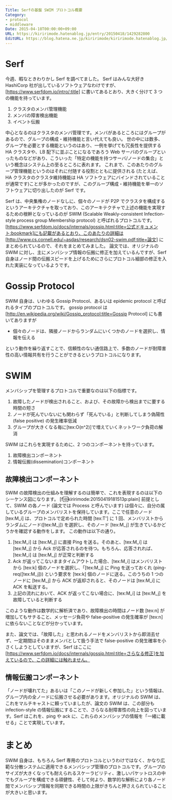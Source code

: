 ```yaml
---
Title: Serfの基盤 SWIM プロトコル概要
Category:
- protocol
- middleware
Date: 2015-04-18T00:00:00+09:00
URL: https://kiririmode.hatenablog.jp/entry/20150418/1429282800
EditURL: https://blog.hatena.ne.jp/kiririmode/kiririmode.hatenablog.jp/atom/entry/8454420450091997631
---
```


# Serf

今週、暇なときわりかし Serf を調べてました。
Serf はみんな大好き HashiCorp 社が出しているソフトウェアなわけですが、[https://www.serfdom.io/intro/:title] に書いてあるとおり、大きく分けて 3 つの機能を持っています。

1. クラスタのメンバ管理機能
2. メンバの障害検出機能
3. イベント伝搬

中心となるのはクラスタのメンバ管理です。メンバがあるところにはグループがあるので、グループの構成・維持機能と言い代えても良い。
世の中には数多、グループを必要とする機能というのはあり、一例を挙げても冗長性を提供する HA クラスタや、LB 配下に並ぶことになるであろう Web サーバのグループといったものなどがあり、こういった「特定の機能を持つサーバ/ノードの集合」という概念はシステム上の至るところに表れます。
これまで、このあたりのグループ管理機能というのはそれに付随する役割とともに提供される (たとえば、HA クラスタのクラスタ維持機能は HA ソフトウェアにバインドされていることが通常です)ことが多かったのですが、このグループ構成・維持機能を単一のソフトウェアに切り出したのが Serf です。

Serf は、中央集権のノードなしに、個々のノードが P2P でクラスタを構成するというアーキテクチャを取っており、このアーキテクチャで上述の機能を実現するための根幹となっているのが SWIM (Scalable Weakly-consistent Infection-style process group Membership protocol) と呼ばれるプロトコルです。[https://www.serfdom.io/docs/internals/gossip.html:title=公式ドキュメント:bookmark]にも記載があるとおり、このあたりの詳細は [http://www.cs.cornell.edu/~asdas/research/dsn02-swim.pdf:title=論文] にまとめられているので、それをまとめてみました。
論文では、オリジナルの SWIM に対し、主にメンバシップ情報の伝搬に修正を加えているんですが、Serf 自身はノード間の伝搬スピードを上げるためにさらにプロトコル細部の修正を入れた実装になっているようです。

# Gossip Protocol

SWIM 自身は、いわゆる Gossip Protocol、あるいは epidemic protocol と呼ばれるタイプのプロトコルです。
gossip protocol は [http://en.wikipedia.org/wiki/Gossip_protocol:title=Gossip Protocol] にも書いてありますが

- 個々のノードは、隣接ノードからランダムにいくつかのノードを選択し、情報を伝える

という動作を繰り返すことで、信頼性のない通信路上で、多数のノードが耐障害性の高い情報共有を行うことができるというプロトコルになります。

# SWIM

メンバシップを管理するプロトコルで重要なのは以下の指標です。

1. 故障したノードが検出されること、および、その故障から検出までに要する時間の短さ
2. ノードが死んでいないにも関わらず「死んでいる」と判断してしまう偽陽性(false positive) の発生確率低減
3. グループが大きくなる毎に[tex:O(n^2)]で増えていくネットワーク負荷の解消

SWIM はこれらを実現するために、2 つのコンポーネントを持っています。

1. 故障検出コンポーネント
2. 情報伝搬(dissemination)コンポーネント

## 故障検出コンポーネント

SWIM の故障検出の仕組みを理解するのは簡単で、これを表現するのは以下のシーケンス図になります。
[f:id:kiririmode:20150419181513p:plain]
前提として、SWIM の各ノード (論文では Process と呼んでいます) は個々に、自分の属しているグループのメンバリストを保持しています。ここで任意のノード [tex:M_i] は、プロトコルで定められた時間 [tex:T'] に 1 回、メンバリストからランダムにノード([tex:M_j]) を選択し、そのノード [tex:M_j] が生きているかどうかを確認する動作をします。
この動作は以下の通り。


1. [tex:M_i] は [tex:M_j] に直接 Ping を送る。そのあと、[tex:M_i] は [tex:M_j] から Ack が応答されるのを待つ。もちろん、応答されれば、[tex:M_i] は [tex:M_j] が正常と判断する
2. Ack が返ってこないままタイムアウトした場合、[tex:M_i] はメンバリストから [tex:k] 個のノードを選択し、「[tex:M_j] に Ping を送っておくれ (ping-req([tex:M_j])) という要求を [tex:k] 個のノードに送る。このうちの 1 つのノードに [tex:M_j] から ACK が返却されると、そのノードは [tex:M_i] に ACK を転送する。
3. 上記の流れにおいて、ACK が返ってこない場合に、[tex:M_i] は [tex:M_j] を故障していると判断する

このような動作は数学的に解析済であり、故障検出の時間はノード数 [tex:n] が増加してもサチること、メッセージ負荷や false-positive の発生確率が [tex:n] に依らないことなどが分かっています。

また、論文では、「故障した」と思われるノードをメンバリストから即消去せず、一定期間はそのままメンバとして扱う手法で false-positive の発生確率を小さくしようとしていますが、Serf はここに[https://www.serfdom.io/docs/internals/gossip.html:title=さらなる修正]を加えているので、この詳細には触れません。

## 情報伝搬コンポーネント

「ノードが壊れてた」あるいは「このノードが新しく参加した」という情報は、グループ内の全ノードに伝搬させる必要があります。オリジナルの SWIM は、これをマルチキャストに頼っていましたが、論文の SWIM は、この部分も infection-style の情報伝搬にすることで、さらなる耐障害性の向上を図っています。Serf はこれを、ping や ack に、これらのメンバシップの情報を「一緒に載せる」ことで実現しています。

# まとめ

SWIM 自身は、もちろん Serf 専用のプロトコルというわけではなく、かなり広範な分散システムに適用できるメンバシップ管理のプロトコルです。グループのサイズが大きくなっても耐えられるスケーラビリティ、激しいパケットロスの中でもグループを構成できる頑健性、そして何より、数学的な解析により各ノード間でメンバシップ情報を同期できる時間の上限がきちんと押さえられていることが大きいと思います。
